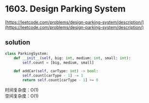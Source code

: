 # 1603. Design Parking System
[https://leetcode.com/problems/design-parking-system/description/](https://leetcode.com/problems/design-parking-system/description/)


## solution

```python
class ParkingSystem:
    def __init__(self, big: int, medium: int, small: int):
        self.count = [big, medium, small]        

    def addCar(self, carType: int) -> bool:
        self.count[carType - 1] -= 1
        return self.count[carType - 1] >= 0
```
时间复杂度：O(1) <br>
空间复杂度：O(1)
